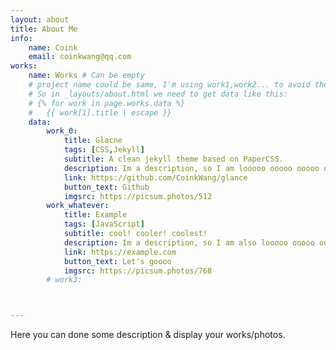 ```yaml
---
layout: about
title: About Me
info: 
    name: Coink
    email: coinkwang@qq.com
works: 
    name: Works # Can be empty
    # project name could be same, I'm using work1,work2... to avoid the conflict.
    # So in _layouts/about.html we need to get data like this: 
    # {% for work in page.works.data %}
    #   {{ work[1].title | escape }} 
    data:
        work_0: 
            title: Glacne
            tags: [CSS,Jekyll]
            subtitle: A clean jekyll theme based on PaperCSS.
            description: Im a description, so I am looooo ooooo ooooo ooooo ooooo ooooo ooooo ooooo ooooo ooooo ooooo ooooo ooooo ooooo ooooo ooooong
            link: https://github.com/CoinkWang/glance
            button_text: Github
            imgsrc: https://picsum.photos/512
        work_whatever: 
            title: Example
            tags: [JavaScript]
            subtitle: cool! cooler! coolest!
            description: Im a description, so I am also looooo ooooo ooooo ooooo ooooo ooooo ooooo ooooo ooooo ooooo ooooo ooooo ooooo ooooo ooooo ooooong
            link: https://example.com
            button_text: Let's goooo
            imgsrc: https://picsum.photos/768
        # work3: 



---
```


<!-- If you want to customize components => _layouts/about.html -->

Here you can done some description & display your works/photos.
